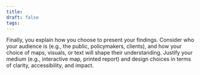 ```yaml
---
title:
draft: false
tags:
---
```

Finally, you explain how you choose to present your findings. Consider who your audience is (e.g., the public, policymakers, clients), and how your choice of maps, visuals, or text will shape their understanding. Justify your medium (e.g., interactive map, printed report) and design choices in terms of clarity, accessibility, and impact.  

